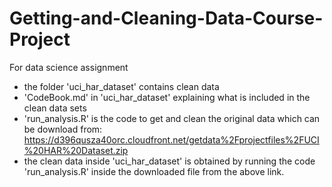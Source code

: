 # Getting-and-Cleaning-Data-Course-Project
For data science assignment 
* the folder 'uci_har_dataset' contains clean data 
* 'CodeBook.md' in 'uci_har_dataset' explaining what is included in the clean data sets
* 'run_analysis.R' is the code to get and clean the original data which can be download from: https://d396qusza40orc.cloudfront.net/getdata%2Fprojectfiles%2FUCI%20HAR%20Dataset.zip
* the clean data inside 'uci_har_dataset' is obtained by running the code 'run_analysis.R' inside the downloaded file from the above link. 
